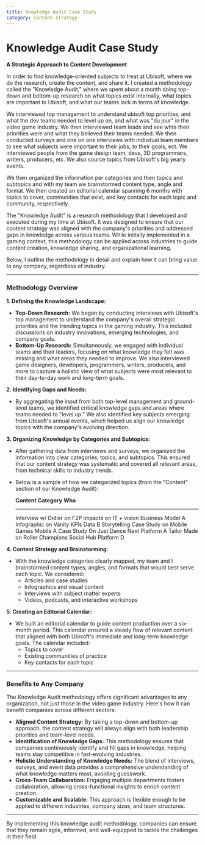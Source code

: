 ```yaml
---
title: Knowledge Audit Case Study
category: content-strategy
---
```


# Knowledge Audit Case Study

**A Strategic Approach to Content Development**

In order to find knowledge-oriented subjects to treat at Ubisoft, where we do the research, create the content, and share it. I created a methodology called the "Knowledge Audit," where we spent about a month doing top-down and bottom-up research on what topics exist internally, what topics are important to Ubisoft, and what our teams lack in terms of knowledge.

We interviewed top management to understand ubisoft top priorities, and what the dev teams needed to level up on, and what was "du jour" in the video game industry. We then interviewed team leads and see whta their priorities were and what they believed their teams needed. We then conducted surveys and one on one interviews with indivdual team members to see what subjects were important to their jobs, to their goals, ect. We interviewed people from the game design team, devs, 3D programmers, writers, producers, etc. We also source topics from Ubisoft's big yearly events.

We then organized the information per categories and then topics and subtopics and with my team we brainstormed content type, angle and format. We then created an editorial calendar spanning 6 months with topics to cover, communities that exist, and key contacts for each topic and community, respectively.

The "Knowledge Audit" is a research methodology that I developed and executed during my time at Ubisoft. It was designed to ensure that our content strategy was aligned with the company's priorities and addressed gaps in knowledge across various teams. While initially implemented in a gaming context, this methodology can be applied across industries to guide content creation, knowledge sharing, and organizational learning.

Below, I outline the methodology in detail and explain how it can bring value to any company, regardless of industry.

------------------------------------------------------------------------

### **Methodology Overview** 

**1. Defining the Knowledge Landscape:**

- **Top-Down Research:** We began by conducting interviews with Ubisoft's top management to understand the company's overall strategic priorities and the trending topics in the gaming industry. This included discussions on industry innovations, emerging technologies, and company goals.
- **Bottom-Up Research:** Simultaneously, we engaged with individual teams and their leaders, focusing on what knowledge they felt was missing and what areas they needed to improve. We also interviewed game designers, developers, programmers, writers, producers, and more to capture a holistic view of what subjects were most relevant to their day-to-day work and long-term goals.

**2. Identifying Gaps and Needs:**

- By aggregating the input from both top-level management and ground-level teams, we identified critical knowledge gaps and areas where teams needed to "level up." We also identified key subjects emerging from Ubisoft's annual events, which helped us align our knowledge topics with the company's evolving direction.

**3. Organizing Knowledge by Categories and Subtopics:**

- After gathering data from interviews and surveys, we organized the information into clear categories, topics, and subtopics. This ensured that our content strategy was systematic and covered all relevant areas, from technical skills to industry trends.
- Below is a sample of how we categorized topics (from the "Content" section of our Knowledge Audit):

  **Content**                                         **Category**     **Who**
  --------------------------------------------------- ---------------- ---------
  Interview w/ Didier on F2P impacts on IT + vision   Business Model   A
  Infographic on Vanity KPIs                          Data             B
  Storytelling Case Study on Mobile Games             Mobile           A
  Case Study On Just Dance Next                       Platform         A
  Tailor Made on Roller Champions Social Hub          Platform         D

**4. Content Strategy and Brainstorming:**

- With the knowledge categories clearly mapped, my team and I brainstormed content types, angles, and formats that would best serve each topic. We considered:
  - Articles and case studies
  - Infographics and visual content
  - Interviews with subject matter experts
  - Videos, podcasts, and interactive workshops

**5. Creating an Editorial Calendar:**

- We built an editorial calendar to guide content production over a six-month period. This calendar ensured a steady flow of relevant content that aligned with both Ubisoft's immediate and long-term knowledge goals. The calendar included:
  - Topics to cover
  - Existing communities of practice
  - Key contacts for each topic

------------------------------------------------------------------------

### **Benefits to Any Company** 

The Knowledge Audit methodology offers significant advantages to any organization, not just those in the video game industry. Here's how it can benefit companies across different sectors:

- **Aligned Content Strategy:** By taking a top-down and bottom-up approach, the content strategy will always align with both leadership priorities and team-level needs.
- **Identification of Knowledge Gaps:** This methodology ensures that companies continuously identify and fill gaps in knowledge, helping teams stay competitive in fast-evolving industries.
- **Holistic Understanding of Knowledge Needs:** The blend of interviews, surveys, and event data provides a comprehensive understanding of what knowledge matters most, avoiding guesswork.
- **Cross-Team Collaboration:** Engaging multiple departments fosters collaboration, allowing cross-functional insights to enrich content creation.
- **Customizable and Scalable:** This approach is flexible enough to be applied to different industries, company sizes, and team structures.

------------------------------------------------------------------------

By implementing this knowledge audit methodology, companies can ensure that they remain agile, informed, and well-equipped to tackle the challenges in their field.
